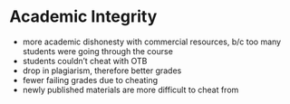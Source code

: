 # Academic Integrity
* more academic dishonesty with commercial resources, b/c too many students were going through the course
* students couldn’t cheat with OTB
* drop in plagiarism, therefore better grades
* fewer failing grades due to cheating
* newly published materials are more difficult to cheat from
